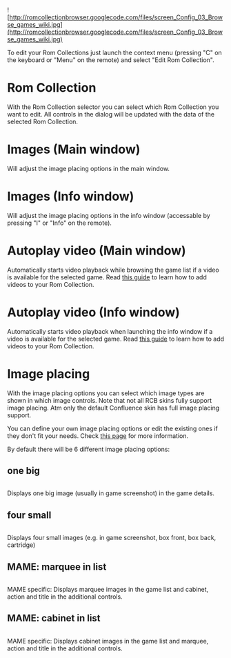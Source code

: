 

![http://romcollectionbrowser.googlecode.com/files/screen_Config_03_Browse_games_wiki.jpg](http://romcollectionbrowser.googlecode.com/files/screen_Config_03_Browse_games_wiki.jpg)

To edit your Rom Collections just launch the context menu (pressing "C" on the keyboard or "Menu" on the remote) and select "Edit Rom Collection".

# Rom Collection #
With the Rom Collection selector you can select which Rom Collection you want to edit. All controls in the dialog will be updated with the data of the selected Rom Collection.

# Images (Main window) #
Will adjust the image placing options in the main window.

# Images (Info window) #
Will adjust the image placing options in the info window (accessable by pressing "I" or "Info" on the remote).

# Autoplay video (Main window) #
Automatically starts video playback while browsing the game list if a video is available for the selected game. Read [this guide](HowToAddVideos.md) to learn how to add videos to your Rom Collection.

# Autoplay video (Info window) #
Automatically starts video playback when launching the info window if a video is available for the selected game. Read [this guide](HowToAddVideos.md) to learn how to add videos to your Rom Collection.

# Image placing #
With the image placing options you can select which image types are shown in which image controls. Note that not all RCB skins fully support image placing. Atm only the default Confluence skin has full image placing support.

You can define your own image placing options or edit the existing ones if they don't fit your needs. Check [this page](DynamicImagePlacing.md) for more information.

By default there will be 6 different image placing options:

## one big ##
![![](http://romcollectionbrowser.googlecode.com/files/screen_Info_gameinfobig_preview.jpg)](http://romcollectionbrowser.googlecode.com/files/screen_Info_gameinfobig.jpg)

Displays one big image (usually in game screenshot) in the game details.

## four small ##
![![](http://romcollectionbrowser.googlecode.com/files/screen_Info_gameinfosmall_preview.jpg)](http://romcollectionbrowser.googlecode.com/files/screen_Info_gameinfosmall.jpg)

Displays four small images (e.g. in game screenshot, box front, box back, cartridge)

## MAME: marquee in list ##
![![](http://romcollectionbrowser.googlecode.com/files/screen_info_reworked_MAME_marquee%20-%20preview.jpg)](http://romcollectionbrowser.googlecode.com/files/screen_info_reworked_MAME_marquee.jpg)

MAME specific: Displays marquee images in the game list and cabinet, action and title in the additional controls.

## MAME: cabinet in list ##
![![](http://romcollectionbrowser.googlecode.com/files/screen_info_reworked_MAME_cabinet%20-%20preview.jpg)](http://romcollectionbrowser.googlecode.com/files/screen_info_reworked_MAME_cabinet.jpg)

MAME specific: Displays cabinet images in the game list and marquee, action and title in the additional controls.